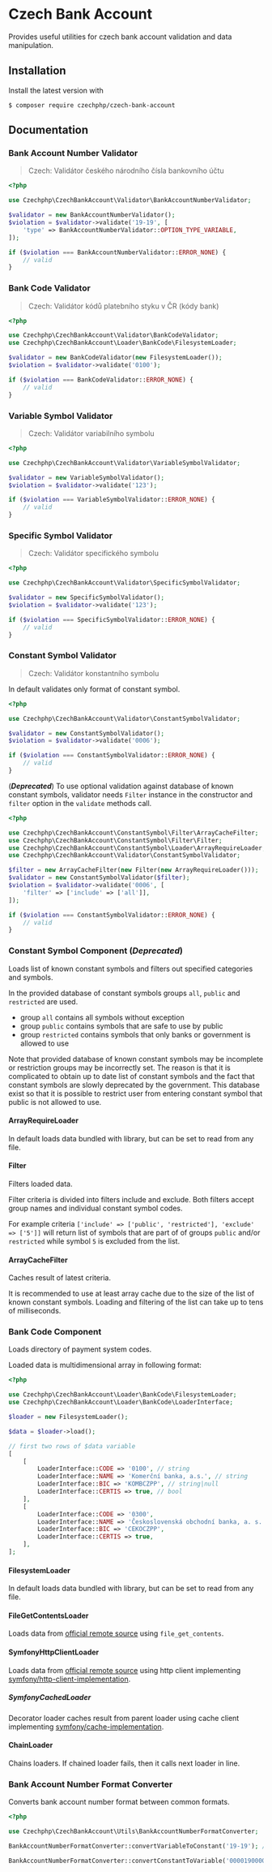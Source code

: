 # Czech Bank Account

Provides useful utilities for czech bank account validation and data manipulation.

## Installation

Install the latest version with

```
$ composer require czechphp/czech-bank-account
```

## Documentation

### Bank Account Number Validator

> Czech: Validátor českého národního čísla bankovního účtu

```php
<?php

use Czechphp\CzechBankAccount\Validator\BankAccountNumberValidator;

$validator = new BankAccountNumberValidator();
$violation = $validator->validate('19-19', [
    'type' => BankAccountNumberValidator::OPTION_TYPE_VARIABLE,
]);

if ($violation === BankAccountNumberValidator::ERROR_NONE) {
    // valid
}
```

### Bank Code Validator

> Czech: Validátor kódů platebního styku v ČR (kódy bank)

```php
<?php

use Czechphp\CzechBankAccount\Validator\BankCodeValidator;
use Czechphp\CzechBankAccount\Loader\BankCode\FilesystemLoader;

$validator = new BankCodeValidator(new FilesystemLoader());
$violation = $validator->validate('0100');

if ($violation === BankCodeValidator::ERROR_NONE) {
    // valid
}
```

### Variable Symbol Validator

> Czech: Validátor variabilního symbolu

```php
<?php

use Czechphp\CzechBankAccount\Validator\VariableSymbolValidator;

$validator = new VariableSymbolValidator();
$violation = $validator->validate('123');

if ($violation === VariableSymbolValidator::ERROR_NONE) {
    // valid
}
```

### Specific Symbol Validator

> Czech: Validátor specifického symbolu

```php
<?php

use Czechphp\CzechBankAccount\Validator\SpecificSymbolValidator;

$validator = new SpecificSymbolValidator();
$violation = $validator->validate('123');

if ($violation === SpecificSymbolValidator::ERROR_NONE) {
    // valid
}
```

### Constant Symbol Validator

> Czech: Validátor konstantního symbolu

In default validates only format of constant symbol.

```php
<?php

use Czechphp\CzechBankAccount\Validator\ConstantSymbolValidator;

$validator = new ConstantSymbolValidator();
$violation = $validator->validate('0006');

if ($violation === ConstantSymbolValidator::ERROR_NONE) {
    // valid
}
```

(_**Deprecated**_) To use optional validation against database of known constant symbols, 
validator needs `Filter` instance in the constructor and `filter` option in the `validate` methods call.

```php
<?php

use Czechphp\CzechBankAccount\ConstantSymbol\Filter\ArrayCacheFilter;
use Czechphp\CzechBankAccount\ConstantSymbol\Filter\Filter;
use Czechphp\CzechBankAccount\ConstantSymbol\Loader\ArrayRequireLoader;
use Czechphp\CzechBankAccount\Validator\ConstantSymbolValidator;

$filter = new ArrayCacheFilter(new Filter(new ArrayRequireLoader()));
$validator = new ConstantSymbolValidator($filter);
$violation = $validator->validate('0006', [
    'filter' => ['include' => ['all']],
]);

if ($violation === ConstantSymbolValidator::ERROR_NONE) {
    // valid
}
```

### Constant Symbol Component (_Deprecated_)

Loads list of known constant symbols and filters out specified categories and symbols.

In the provided database of constant symbols groups `all`, `public` and `restricted` are used.

* group `all` contains all symbols without exception
* group `public` contains symbols that are safe to use by public
* group `restricted` contains symbols that only banks or government is allowed to use

Note that provided database of known constant symbols may be incomplete or restriction groups may be incorrectly set.
The reason is that it is complicated to obtain up to date list of constant symbols and the fact that constant symbols are slowly deprecated by the government.
This database exist so that it is possible to restrict user from entering constant symbol that public is not allowed to use. 

#### ArrayRequireLoader

In default loads data bundled with library, but can be set to read from any file.

#### Filter

Filters loaded data.

Filter criteria is divided into filters include and exclude.
Both filters accept group names and individual constant symbol codes.

For example criteria `['include' => ['public', 'restricted'], 'exclude' => ['5']]` will return list of symbols that are part of of groups `public` and/or `restricted` while symbol `5` is excluded from the list.

#### ArrayCacheFilter

Caches result of latest criteria.

It is recommended to use at least array cache due to the size of the list of known constant symbols. Loading and filtering of the list can take up to tens of milliseconds.

### Bank Code Component

Loads directory of payment system codes.

Loaded data is multidimensional array in following format:

```php
<?php

use Czechphp\CzechBankAccount\Loader\BankCode\FilesystemLoader;
use Czechphp\CzechBankAccount\Loader\BankCode\LoaderInterface;

$loader = new FilesystemLoader();

$data = $loader->load();

// first two rows of $data variable
[
    [
        LoaderInterface::CODE => '0100', // string
        LoaderInterface::NAME => 'Komerční banka, a.s.', // string
        LoaderInterface::BIC => 'KOMBCZPP', // string|null
        LoaderInterface::CERTIS => true, // bool
    ],
    [
        LoaderInterface::CODE => '0300',
        LoaderInterface::NAME => 'Československá obchodní banka, a. s.',
        LoaderInterface::BIC => 'CEKOCZPP',
        LoaderInterface::CERTIS => true,
    ],
];

```

#### FilesystemLoader

In default loads data bundled with library, but can be set to read from any file.

#### FileGetContentsLoader

Loads data from [official remote source](https://www.cnb.cz/en/payments/accounts-bank-codes/) using `file_get_contents`.

#### SymfonyHttpClientLoader

Loads data from [official remote source](https://www.cnb.cz/en/payments/accounts-bank-codes/) using http client implementing [symfony/http-client-implementation](https://packagist.org/providers/symfony/http-client-implementation).

##### SymfonyCachedLoader

Decorator loader caches result from parent loader using cache client implementing [symfony/cache-implementation](https://packagist.org/providers/symfony/cache-implementation).

#### ChainLoader

Chains loaders. If chained loader fails, then it calls next loader in line.

### Bank Account Number Format Converter

Converts bank account number format between common formats.

```php
<?php

use Czechphp\CzechBankAccount\Utils\BankAccountNumberFormatConverter;

BankAccountNumberFormatConverter::convertVariableToConstant('19-19'); // returns "0000190000000019"

BankAccountNumberFormatConverter::convertConstantToVariable('0000190000000019'); // returns "19-19"
```
